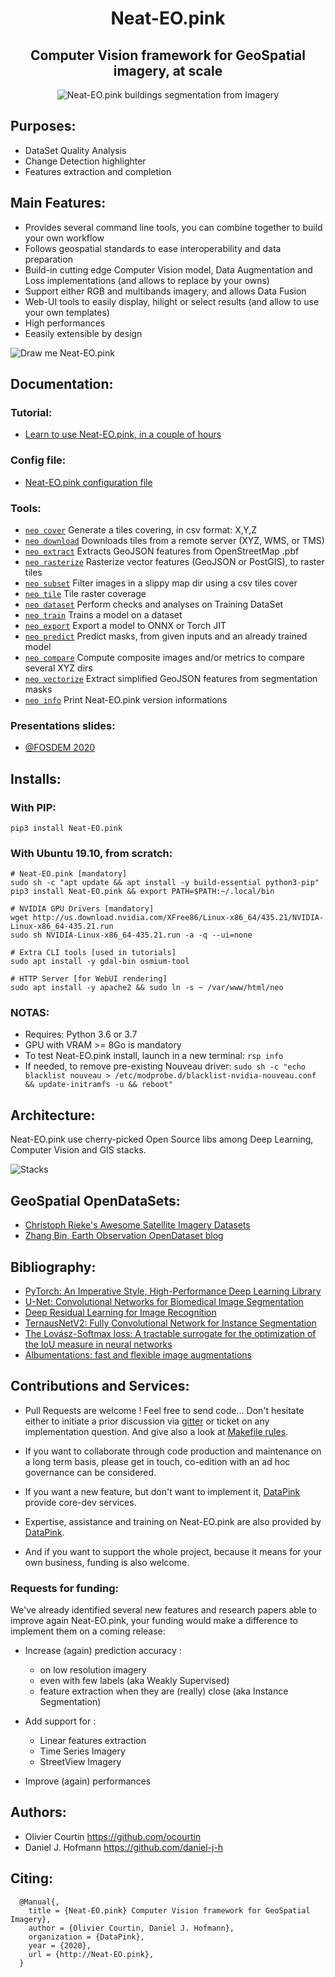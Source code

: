 <h1 align='center'>Neat-EO.pink</h1>
<h2 align='center'>Computer Vision framework for GeoSpatial imagery, at scale</h2>

<p align=center>
  <img src="https://pbs.twimg.com/media/DpjonykWwAANpPr.jpg" alt="Neat-EO.pink buildings segmentation from Imagery" />
</p>



Purposes:
---------
- DataSet Quality Analysis
- Change Detection highlighter
- Features extraction and completion


Main Features:
--------------
- Provides several command line tools, you can combine together to build your own workflow
- Follows geospatial standards to ease interoperability and data preparation 
- Build-in cutting edge Computer Vision model, Data Augmentation and Loss implementations (and allows to replace by your owns)
- Support either RGB and multibands imagery, and allows Data Fusion 
- Web-UI tools to easily display, hilight or select results (and allow to use your own templates)
- High performances
- Eeasily extensible by design




<img alt="Draw me Neat-EO.pink" src="https://raw.githubusercontent.com/datapink/neat-eo.pink/master/docs/img/readme/draw_me_neat_eo.png" />


 
Documentation:
--------------
### Tutorial:
- <a href="https://github.com/datapink/neat-eo.pink/blob/master/docs/101.md">Learn to use Neat-EO.pink, in a couple of hours</a>

### Config file:
- <a href="https://github.com/datapink/neat-eo.pink/blob/master/docs/config.md">Neat-EO.pink configuration file</a>

### Tools:

- <a href="https://github.com/datapink/neat-eo.pink/blob/master/docs/tools.md#neo-cover">`neo cover`</a> Generate a tiles covering, in csv format: X,Y,Z
- <a href="https://github.com/datapink/neat-eo.pink/blob/master/docs/tools.md#neo-download">`neo download`</a> Downloads tiles from a remote server (XYZ, WMS, or TMS)
- <a href="https://github.com/datapink/neat-eo.pink/blob/master/docs/tools.md#neo-extract">`neo extract`</a> Extracts GeoJSON features from OpenStreetMap .pbf
- <a href="https://github.com/datapink/neat-eo.pink/blob/master/docs/tools.md#neo-rasterize">`neo rasterize`</a> Rasterize vector features (GeoJSON or PostGIS), to raster tiles
- <a href="https://github.com/datapink/neat-eo.pink/blob/master/docs/tools.md#neo-subset">`neo subset`</a> Filter images in a slippy map dir using a csv tiles cover
- <a href="https://github.com/datapink/neat-eo.pink/blob/master/docs/tools.md#neo-tile">`neo tile`</a> Tile raster coverage
- <a href="https://github.com/datapink/neat-eo.pink/blob/master/docs/tools.md#neo-dataset">`neo dataset`</a> Perform checks and analyses on Training DataSet
- <a href="https://github.com/datapink/neat-eo.pink/blob/master/docs/tools.md#neo-train">`neo train`</a> Trains a model on a dataset
- <a href="https://github.com/datapink/neat-eo.pink/blob/master/docs/tools.md#neo-export">`neo export`</a> Export a model to ONNX or Torch JIT
- <a href="https://github.com/datapink/neat-eo.pink/blob/master/docs/tools.md#neo-predict">`neo predict`</a> Predict masks, from given inputs and an already trained model
- <a href="https://github.com/datapink/neat-eo.pink/blob/master/docs/tools.md#neo-compare">`neo compare`</a> Compute composite images and/or metrics to compare several XYZ dirs
- <a href="https://github.com/datapink/neat-eo.pink/blob/master/docs/tools.md#neo-vectorize">`neo vectorize`</a> Extract simplified GeoJSON features from segmentation masks
- <a href="https://github.com/datapink/neat-eo.pink/blob/master/docs/tools.md#neo-info">`neo info`</a> Print Neat-EO.pink version informations

### Presentations slides:
  - <a href="http://www.datapink.com/presentations/2020-fosdem.pdf">@FOSDEM 2020</a>





Installs:
--------

### With PIP:
```
pip3 install Neat-EO.pink
```

### With Ubuntu 19.10, from scratch:

```
# Neat-EO.pink [mandatory]
sudo sh -c "apt update && apt install -y build-essential python3-pip"
pip3 install Neat-EO.pink && export PATH=$PATH:~/.local/bin

# NVIDIA GPU Drivers [mandatory]
wget http://us.download.nvidia.com/XFree86/Linux-x86_64/435.21/NVIDIA-Linux-x86_64-435.21.run
sudo sh NVIDIA-Linux-x86_64-435.21.run -a -q --ui=none

# Extra CLI tools [used in tutorials]
sudo apt install -y gdal-bin osmium-tool

# HTTP Server [for WebUI rendering]
sudo apt install -y apache2 && sudo ln -s ~ /var/www/html/neo
```


### NOTAS: 
- Requires: Python 3.6 or 3.7
- GPU with VRAM >= 8Go is mandatory
- To test Neat-EO.pink install, launch in a new terminal: `rsp info`
- If needed, to remove pre-existing Nouveau driver: ```sudo sh -c "echo blacklist nouveau > /etc/modprobe.d/blacklist-nvidia-nouveau.conf && update-initramfs -u && reboot"```




Architecture:
------------

Neat-EO.pink use cherry-picked Open Source libs among Deep Learning, Computer Vision and GIS stacks.

<img alt="Stacks" src="https://raw.githubusercontent.com/datapink/Neat-EO.pink/master/docs/img/readme/stacks.png" />



GeoSpatial OpenDataSets:
------------------------
- <a href="https://github.com/chrieke/awesome-satellite-imagery-datasets">Christoph Rieke's Awesome Satellite Imagery Datasets</a>
- <a href="https://zhangbin0917.github.io/2018/06/12/%E9%81%A5%E6%84%9F%E6%95%B0%E6%8D%AE%E9%9B%86/">Zhang Bin, Earth Observation OpenDataset blog</a> 

Bibliography:
-------------

- <a href="https://arxiv.org/abs/1912.01703">PyTorch: An Imperative Style, High-Performance Deep Learning Library</a>
- <a href="https://arxiv.org/abs/1505.04597">U-Net: Convolutional Networks for Biomedical Image Segmentation</a>
- <a href="https://arxiv.org/abs/1512.03385">Deep Residual Learning for Image Recognition</a>
- <a href="https://arxiv.org/abs/1806.00844">TernausNetV2: Fully Convolutional Network for Instance Segmentation</a>
- <a href="https://arxiv.org/abs/1705.08790">The Lovász-Softmax loss: A tractable surrogate for the optimization of the IoU measure in neural networks</a>
- <a href="https://arxiv.org/abs/1809.06839">Albumentations: fast and flexible image augmentations</a>










Contributions and Services:
---------------------------

- Pull Requests are welcome ! Feel free to send code...
  Don't hesitate either to initiate a prior discussion via <a href="https://gitter.im/DataPink/Neat-EO">gitter</a> or ticket on any implementation question.
  And give also a look at <a href="https://github.com/datapink/robosat.pink/blob/master/docs/makefile.md">Makefile rules</a>.

- If you want to collaborate through code production and maintenance on a long term basis, please get in touch, co-edition with an ad hoc governance can be considered.

- If you want a new feature, but don't want to implement it, <a href="http://datapink.com">DataPink</a> provide core-dev services.

- Expertise, assistance and training on Neat-EO.pink are also provided by <a href="http://datapink.com">DataPink</a>.

- And if you want to support the whole project, because it means for your own business, funding is also welcome.


### Requests for funding:

We've already identified several new features and research papers able to improve again Neat-EO.pink,
your funding would make a difference to implement them on a coming release:

- Increase (again) prediction accuracy :
  - on low resolution imagery
  - even with few labels (aka Weakly Supervised)
  - feature extraction when they are (really) close (aka Instance Segmentation)

- Add support for :
  - Linear features extraction
  - Time Series Imagery
  - StreetView Imagery
  
- Improve (again) performances




Authors:
--------
- Olivier Courtin <https://github.com/ocourtin>
- Daniel J. Hofmann <https://github.com/daniel-j-h>



Citing:
-------
```
  @Manual{,
    title = {Neat-EO.pink} Computer Vision framework for GeoSpatial Imagery},
    author = {Olivier Courtin, Daniel J. Hofmann},
    organization = {DataPink},
    year = {2020},
    url = {http://Neat-EO.pink},
  }
```
